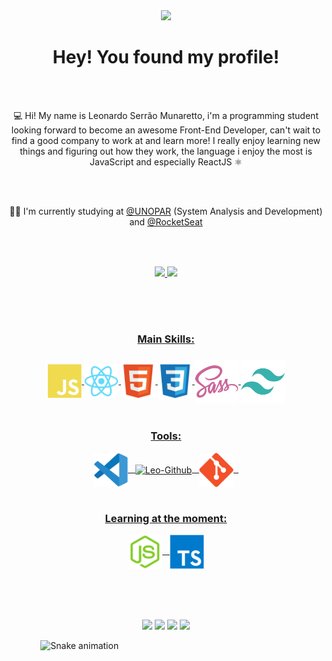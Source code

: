 <div align="center">
  <img src="https://pa1.narvii.com/6515/afa56798f0a615935f2ce5cf26aabf3374020f0f_hq.gif">
</div>

<div align="center">
  <h1>Hey! You found my profile!</h1>
</div>

<br>
<br>

<div align="center">
  <p> 💻 Hi! My name is Leonardo Serrão Munaretto, i'm a programming student looking forward to become an awesome Front-End Developer, can't wait to find a good company to work at and learn more! I really enjoy learning new things and figuring out how they work, the language i enjoy the most is JavaScript and especially ReactJS ⚛</p>
  
  <br>
  <br>
  
  <p> 👨‍🎓 I'm currently studying at <a href="https://www.unopar.com.br/" target="_blank">@UNOPAR<a/> (System Analysis and Development) and <a href="https://github.com/Rocketseat" target="_blank">@RocketSeat<a/></p>
  
</div>

##

<div align="center">
  
  <br>
  <br>
  
  <a href="https://github.com/leo-serrao">
  <img height="160em" src="https://github-readme-stats.vercel.app/api?username=leo-serrao&show_icons=true&theme=tokyonight&include_all_commits=true&count_private=true"/>
  <img height="160em" src="https://github-readme-stats.vercel.app/api/top-langs/?username=leo-serrao&layout=compact&langs_count=7&theme=tokyonight"/>
  
  <br>
  <br>
    
  ##
    
  <br>
  
    
  <h3> Main Skills: <h3>
  <img align="center" alt="Leo-Js" style="height: 55px; widht: 55px" src="https://raw.githubusercontent.com/devicons/devicon/1119b9f84c0290e0f0b38982099a2bd027a48bf1/icons/javascript/javascript-plain.svg">
  <img align="center" alt="Leo-React" style="height: 55px; widht: 55px" src="https://raw.githubusercontent.com/devicons/devicon/1119b9f84c0290e0f0b38982099a2bd027a48bf1/icons/react/react-original.svg">
  <img align="center" alt="Leo-HTML" style="height: 55px; widht: 55px" src="https://raw.githubusercontent.com/devicons/devicon/1119b9f84c0290e0f0b38982099a2bd027a48bf1/icons/html5/html5-original.svg">
  <img align="center" alt="Leo-CSS" style="height: 55px; widht: 55px" src="https://raw.githubusercontent.com/devicons/devicon/1119b9f84c0290e0f0b38982099a2bd027a48bf1/icons/css3/css3-original.svg"> 
  <img align="center" alt="Leo-SASS" style="height: 70px; widht: 70px" src="https://raw.githubusercontent.com/devicons/devicon/1119b9f84c0290e0f0b38982099a2bd027a48bf1/icons/sass/sass-original.svg">  
  <img align="center" alt="Leo-TAILWIND" style="height: 70px; widht: 70px" src="https://raw.githubusercontent.com/devicons/devicon/1119b9f84c0290e0f0b38982099a2bd027a48bf1/icons/tailwindcss/tailwindcss-plain.svg">   

    
  <br>
  <br>

  <h3> Tools: </h3>
  <img align="center" alt="Leo-VS-Code" style="height: 55px; widht: 55px" src="https://raw.githubusercontent.com/devicons/devicon/1119b9f84c0290e0f0b38982099a2bd027a48bf1/icons/vscode/vscode-original.svg"> &nbsp
  <img align="center" alt="Leo-Github" style="height: 55px; widht: 55px" src="https://www.iconsdb.com/icons/preview/white/github-11-xxl.png"> &nbsp
  <img align="center" alt="Leo-Git" style="height: 55px; widht: 55px" src="https://raw.githubusercontent.com/devicons/devicon/1119b9f84c0290e0f0b38982099a2bd027a48bf1/icons/git/git-original.svg"> &nbsp

  
  <br>
  <br>

  <h3> Learning at the moment: </h3>
  <img align="center" alt="Leo-NodeJS" style="height: 55px; widht: 55px" src="https://raw.githubusercontent.com/devicons/devicon/1119b9f84c0290e0f0b38982099a2bd027a48bf1/icons/nodejs/nodejs-original.svg"> &nbsp
    <img align="center" alt="Leo-TypeScript" style="height: 55px; widht: 55px" src="https://raw.githubusercontent.com/devicons/devicon/1119b9f84c0290e0f0b38982099a2bd027a48bf1/icons/typescript/typescript-original.svg">
   

  
  <br>
  <br>
    
</div>
 
  ##
    
  <br>
  <br>
  
  <div align="center"> 
  <a href="https://instagram.com/leoserraom" target="_blank"><img src="https://img.shields.io/badge/-Instagram-%23E4405F?style=for-the-badge&logo=instagram&logoColor=white" target="_blank" rel="noopener noreferrer"></a>
  <a href = "mailto:leoserraom@gmail.com"><img src="https://img.shields.io/badge/-Gmail-%23333?style=for-the-badge&logo=gmail&logoColor=white" target="_blank" rel="noopener noreferrer"></a>
  <a href="https://www.linkedin.com/in/leonardo-serrão-171332104/" target="_blank"><img src="https://img.shields.io/badge/-LinkedIn-%230077B5?style=for-the-badge&logo=linkedin&logoColor=white" target="_blank" rel="noopener noreferrer"></a> 
  <a href="https://api.whatsapp.com/send?phone=5517991823655&text=Olá!%20Vi%20seu%20GitHub!" target="_blank"><img src="https://img.shields.io/badge/WhatsApp-25D366?style=for-the-badge&logo=whatsapp&logoColor=white" target="_blank" rel="noopener noreferrer"></a> 

  </div>
  
   ⠀⠀⠀⠀⠀![Snake animation](https://github.com/leo-serrao/leo-serrao/blob/output/github-contribution-grid-snake.svg)
